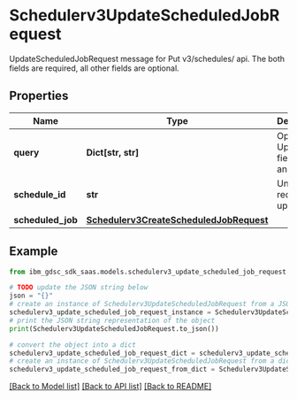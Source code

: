 # Schedulerv3UpdateScheduledJobRequest

UpdateScheduledJobRequest message for Put v3/schedules/ api.  The both fields are required, all other fields are optional.

## Properties

Name | Type | Description | Notes
------------ | ------------- | ------------- | -------------
**query** | **Dict[str, str]** | Optional: Update field name and value. | [optional] 
**schedule_id** | **str** | Unique ID, required for update. | [optional] 
**scheduled_job** | [**Schedulerv3CreateScheduledJobRequest**](Schedulerv3CreateScheduledJobRequest.md) |  | [optional] 

## Example

```python
from ibm_gdsc_sdk_saas.models.schedulerv3_update_scheduled_job_request import Schedulerv3UpdateScheduledJobRequest

# TODO update the JSON string below
json = "{}"
# create an instance of Schedulerv3UpdateScheduledJobRequest from a JSON string
schedulerv3_update_scheduled_job_request_instance = Schedulerv3UpdateScheduledJobRequest.from_json(json)
# print the JSON string representation of the object
print(Schedulerv3UpdateScheduledJobRequest.to_json())

# convert the object into a dict
schedulerv3_update_scheduled_job_request_dict = schedulerv3_update_scheduled_job_request_instance.to_dict()
# create an instance of Schedulerv3UpdateScheduledJobRequest from a dict
schedulerv3_update_scheduled_job_request_from_dict = Schedulerv3UpdateScheduledJobRequest.from_dict(schedulerv3_update_scheduled_job_request_dict)
```
[[Back to Model list]](../README.md#documentation-for-models) [[Back to API list]](../README.md#documentation-for-api-endpoints) [[Back to README]](../README.md)



